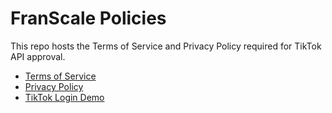 # FranScale Policies

This repo hosts the Terms of Service and Privacy Policy required for TikTok API approval.

- [Terms of Service](tos.md)  
- [Privacy Policy](privacy.md)  
- [TikTok Login Demo](./login.html)
